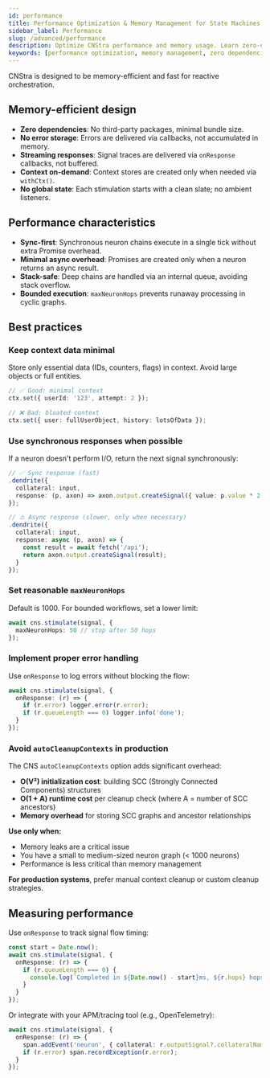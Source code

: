 ```yaml
---
id: performance
title: Performance Optimization & Memory Management for State Machines
sidebar_label: Performance
slug: /advanced/performance
description: Optimize CNStra performance and memory usage. Learn zero-dependency design, sync-first execution, memory-efficient patterns, benchmarking, and best practices for high-throughput orchestration.
keywords: [performance optimization, memory management, zero dependencies, lightweight library, benchmark, profiling, scalability, high throughput, low latency, memory efficiency, performance best practices, optimization techniques, bundle size, tree shaking, code splitting]
---
```


CNStra is designed to be memory-efficient and fast for reactive orchestration.

## Memory-efficient design

- **Zero dependencies**: No third-party packages, minimal bundle size.
- **No error storage**: Errors are delivered via callbacks, not accumulated in memory.
- **Streaming responses**: Signal traces are delivered via `onResponse` callbacks, not buffered.
- **Context on-demand**: Context stores are created only when needed via `withCtx()`.
- **No global state**: Each stimulation starts with a clean slate; no ambient listeners.

## Performance characteristics

- **Sync-first**: Synchronous neuron chains execute in a single tick without extra Promise overhead.
- **Minimal async overhead**: Promises are created only when a neuron returns an async result.
- **Stack-safe**: Deep chains are handled via an internal queue, avoiding stack overflow.
- **Bounded execution**: `maxNeuronHops` prevents runaway processing in cyclic graphs.

## Best practices

### Keep context data minimal

Store only essential data (IDs, counters, flags) in context. Avoid large objects or full entities.

```ts
// ✅ Good: minimal context
ctx.set({ userId: '123', attempt: 2 });

// ❌ Bad: bloated context
ctx.set({ user: fullUserObject, history: lotsOfData });
```

### Use synchronous responses when possible

If a neuron doesn't perform I/O, return the next signal synchronously:

```ts
// ✅ Sync response (fast)
.dendrite({
  collateral: input,
  response: (p, axon) => axon.output.createSignal({ value: p.value * 2 })
});

// ⚠️ Async response (slower, only when necessary)
.dendrite({
  collateral: input,
  response: async (p, axon) => {
    const result = await fetch('/api');
    return axon.output.createSignal(result);
  }
});
```

### Set reasonable `maxNeuronHops`

Default is 1000. For bounded workflows, set a lower limit:

```ts
await cns.stimulate(signal, {
  maxNeuronHops: 50 // stop after 50 hops
});
```

### Implement proper error handling

Use `onResponse` to log errors without blocking the flow:

```ts
await cns.stimulate(signal, {
  onResponse: (r) => {
    if (r.error) logger.error(r.error);
    if (r.queueLength === 0) logger.info('done');
  }
});
```

### Avoid `autoCleanupContexts` in production

The CNS `autoCleanupContexts` option adds significant overhead:

- **O(V²) initialization cost**: building SCC (Strongly Connected Components) structures
- **O(1 + A) runtime cost** per cleanup check (where A = number of SCC ancestors)
- **Memory overhead** for storing SCC graphs and ancestor relationships

**Use only when:**
- Memory leaks are a critical issue
- You have a small to medium-sized neuron graph (< 1000 neurons)
- Performance is less critical than memory management

**For production systems**, prefer manual context cleanup or custom cleanup strategies.

## Measuring performance

Use `onResponse` to track signal flow timing:

```ts
const start = Date.now();
await cns.stimulate(signal, {
  onResponse: (r) => {
    if (r.queueLength === 0) {
      console.log(`Completed in ${Date.now() - start}ms, ${r.hops} hops`);
    }
  }
});
```

Or integrate with your APM/tracing tool (e.g., OpenTelemetry):

```ts
await cns.stimulate(signal, {
  onResponse: (r) => {
    span.addEvent('neuron', { collateral: r.outputSignal?.collateralName });
    if (r.error) span.recordException(r.error);
  }
});
```

